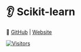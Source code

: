 # 👂 Scikit-learn

🔗 [GitHub](https://github.com/scikit-learn/scikit-learn) | [Website](https://scikit-learn.org/stable/)

[![Visitors](https://api.visitorbadge.io/api/visitors?path=https%3A%2F%2Fgithub.com%2Fdrshahizan\&labelColor=%23697689\&countColor=%23555555\&style=plastic)](https://visitorbadge.io/status?path=https%3A%2F%2Fgithub.com%2Fdrshahizan)
